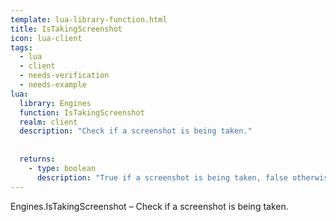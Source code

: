 ```yaml
---
template: lua-library-function.html
title: IsTakingScreenshot
icon: lua-client
tags:
  - lua
  - client
  - needs-verification
  - needs-example
lua:
  library: Engines
  function: IsTakingScreenshot
  realm: client
  description: "Check if a screenshot is being taken."
  
  
  returns:
    - type: boolean
      description: "True if a screenshot is being taken, false otherwise."
---
```


<div class="lua__search__keywords">
Engines.IsTakingScreenshot &#x2013; Check if a screenshot is being taken.
</div>
